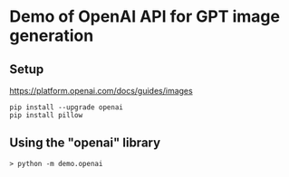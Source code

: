 # Demo of OpenAI API for GPT image generation

## Setup
https://platform.openai.com/docs/guides/images
```
pip install --upgrade openai
pip install pillow
```

## Using the "openai" library
```
> python -m demo.openai
```
